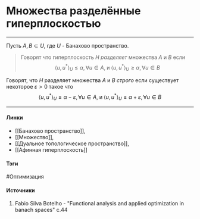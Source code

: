 # Множества разделённые гиперплоскостью
***
Пусть $A,B\subset U$, где $U$ - Банахово пространство.
>Говорят что гиперплоскость $H$ *разделяет* множества $A$ и $B$ если $$\langle u,u^{*}\rangle_{U}\le\alpha,\forall u\in A,\;\text{и}\;\langle u,u^{*}\rangle_{U}\ge\alpha,\forall u\in B$$

Говорят, что $H$ разделяет множества $A$ и $B$ *строго* если существует некоторое $\varepsilon>0$ такое что
$$
\langle u,u^{*}\rangle_{U}\le\alpha-\varepsilon,\forall u\in A,\;\text{и}\;\langle u,u^{*}\rangle_{U}\ge\alpha+\varepsilon,\forall u\in B
$$
***
#### Линки
- [[Банахово пространство]],
- [[Множество]],
- [[Дуальное топологическое пространство]],
- [[Афинная гиперплоскость]]
#### Тэги
 #Оптимизация 
#### Источники
1. Fabio Silva Botelho - "Functional analysis and applied optimization in banach spaces" c.44